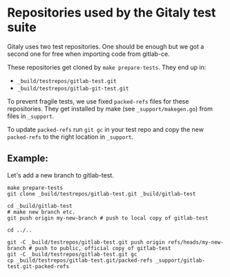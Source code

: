 # Repositories used by the Gitaly test suite

Gitaly uses two test repositories. One should be enough but we got a
second one for free when importing code from gitlab-ce.

These repositories get cloned by `make prepare-tests`. They end up in:

-   `_build/testrepos/gitlab-test.git`
-   `_build/testrepos/gitlab-git-test.git`

To prevent fragile tests, we use fixed `packed-refs` files for these
repositories. They get installed by make (see `_support/makegen.go`)
from files in `_support`.

To update `packed-refs` run `git gc` in your test repo and copy the new
`packed-refs` to the right location in `_support`.

## Example:

Let's add a new branch to gitlab-test.

```
make prepare-tests
git clone _build/testrepos/gitlab-test.git _build/gitlab-test

cd _build/gitlab-test
# make new branch etc.
git push origin my-new-branch # push to local copy of gitlab-test

cd ../..

git -C _build/testrepos/gitlab-test.git push origin refs/heads/my-new-branch # push to public, official copy of gitlab-test
git -C _build/testrepos/gitlab-test.git gc
cp _build/testrepos/gitlab-test.git/packed-refs _support/gitlab-test.git-packed-refs
```
